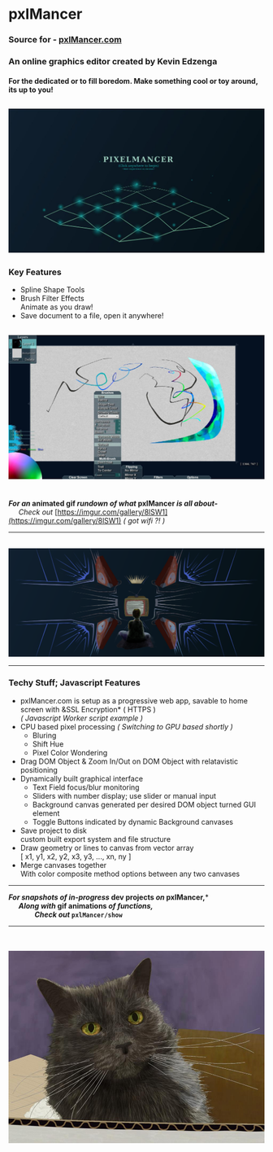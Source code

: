 # pxlMancer
### Source for - [pxlMancer.com](www.pxlMancer.com)
### An online graphics editor created by Kevin Edzenga
#### For the dedicated or to fill boredom. Make something cool or toy around, its up to you!

![Intro Screen](show/ver1.4_IntroScreen.jpg)
---

### Key Features
- Spline Shape Tools
- Brush Filter Effects
  <br>Animate as you draw!
- Save document to a file, open it anywhere!

![GUI](show/ver1.4_Gui.jpg)
---

<br>***For an* animated gif *rundown of what* pxlMancer *is all about-***
<br>&nbsp;&nbsp;&nbsp;&nbsp; *Check out* [https://imgur.com/gallery/8lSW1](https://imgur.com/gallery/8lSW1) *( got wifi ?! )*

---

<br>![Memories](show/tvKid.png)

---

### Techy Stuff; Javascript Features
- pxlMancer.com is setup as a progressive web app, savable to home screen with &SSL Encryption* ( HTTPS )
  <br>*( Javascript Worker script example )*
- CPU based pixel processing *( Switching to GPU based shortly )*
  - Bluring
  - Shift Hue
  - Pixel Color Wondering
- Drag DOM Object & Zoom In/Out on DOM Object with relatavistic positioning
- Dynamically built graphical interface
  - Text Field focus/blur monitoring
  - Sliders with number display; use slider or manual input
  - Background canvas generated per desired DOM object turned GUI element
  - Toggle Buttons indicated by dynamic Background canvases
- Save project to disk
  <br>custom built export system and file structure
- Draw geometry or lines to canvas from vector array
  <br>[ x1, y1, x2, y2, x3, y3, ..., xn, ny ]
- Merge canvases together
  <br>With color composite method options between any two canvases
  
---

***For snapshots of in-progress* dev projects *on* pxlMancer,***
<br>&nbsp;&nbsp;&nbsp;&nbsp; ***Along with* gif animations *of functions,***
<br>&nbsp;&nbsp;&nbsp;&nbsp;&nbsp;&nbsp;&nbsp;&nbsp;&nbsp;&nbsp;&nbsp;&nbsp; ***Check out* `pxlMancer/show`**

---

<br><br>![Miss Kitty](show/kitty.png)
